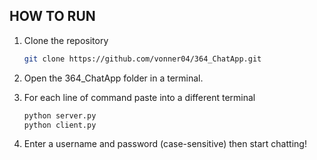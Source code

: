 ## HOW TO RUN

1. Clone the repository

   ```bash
   git clone https://github.com/vonner04/364_ChatApp.git
   ```

2. Open the 364_ChatApp folder in a terminal.

3. For each line of command paste into a different terminal

   ```bash
   python server.py
   python client.py
   ```

4. Enter a username and password (case-sensitive) then start chatting!
